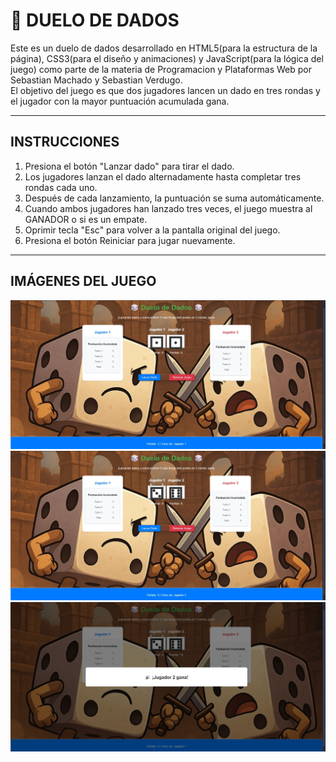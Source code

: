# 🎲 DUELO DE DADOS
Este es un duelo de dados desarrollado en HTML5(para la estructura de la página), CSS3(para el diseño y animaciones) y JavaScript(para la lógica del juego) como parte de la materia de Programacion y Plataformas Web por Sebastian Machado y Sebastian Verdugo.  
El objetivo del juego es que dos jugadores lancen un dado en tres rondas y el jugador con la mayor puntuación acumulada gana.

---------------------------------------------------------------------------------------------------------------------------------------------------

## INSTRUCCIONES
1. Presiona el botón "Lanzar dado" para tirar el dado.  
2. Los jugadores lanzan el dado alternadamente hasta completar tres rondas cada uno.  
3. Después de cada lanzamiento, la puntuación se suma automáticamente.  
4. Cuando ambos jugadores han lanzado tres veces, el juego muestra al GANADOR o si es un empate.
5. Oprimir tecla "Esc" para volver a la pantalla original del juego.  
6. Presiona el botón Reiniciar para jugar nuevamente.

---------------------------------------------------------------------------------------------------------------------------------------------------

## IMÁGENES DEL JUEGO
![alt text](cap1.jpeg)
![alt text](cap2.jpeg)
![alt text](cap3.jpeg)